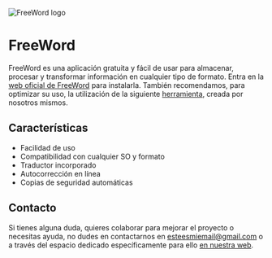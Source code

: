 ![FreeWord logo](https://yt3.googleusercontent.com/ytc/APkrFKZvsMM_B-x7MDXuqukHPOr-Y1gdzAcu4PsMv0wdNw=s176-c-k-c0x00ffffff-no-rj)
# **FreeWord**
FreeWord es una aplicación gratuita y fácil de usar para almacenar, procesar y transformar información en cualquier tipo de formato. Entra en la [web oficial de FreeWord](www.freeword.com) para instalarla. También recomendamos, para optimizar su uso, la utilización de la siguiente [herramienta](www.herramienta.com), creada por nosotros mismos.
## **Características**
- Facilidad de uso
- Compatibilidad con cualquier SO y formato
- Traductor incorporado
- Autocorrección en línea
- Copias de seguridad automáticas
## **Contacto**
Si tienes alguna duda, quieres colaborar para mejorar el proyecto o necesitas ayuda, no dudes en contactarnos en esteesmiemail@gmail.com o a través del espacio dedicado específicamente para ello [en nuestra web](www.freeword.com/feedback).
